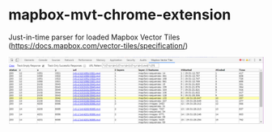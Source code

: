# mapbox-mvt-chrome-extension
Just-in-time parser for loaded Mapbox Vector Tiles (https://docs.mapbox.com/vector-tiles/specification/)


![Screenshot](/extension/screenshot_crop.png)
